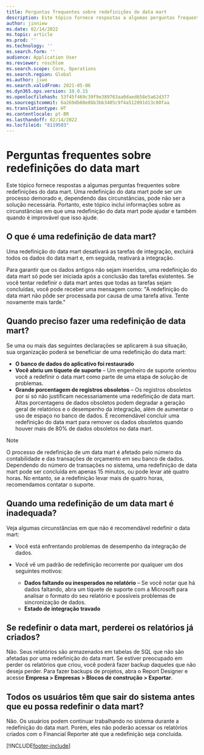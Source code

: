 ```yaml
---
title: Perguntas frequentes sobre redefinições do data mart
description: Este tópico fornece respostas a algumas perguntas frequentes sobre redefinições do data mart.
author: jinniew
ms.date: 02/14/2022
ms.topic: article
ms.prod: ''
ms.technology: ''
ms.search.form: ''
audience: Application User
ms.reviewer: roschlom
ms.search.scope: Core, Operations
ms.search.region: Global
ms.author: jiwo
ms.search.validFrom: 2021-05-06
ms.dyn365.ops.version: 10.0.15
ms.openlocfilehash: 53f45f469c39f9e389763aa0daed658e5a62d377
ms.sourcegitcommit: 6a269db08e8bb3bb3405c9f4a512091d13c80faa
ms.translationtype: HT
ms.contentlocale: pt-BR
ms.lasthandoff: 02/14/2022
ms.locfileid: "8119503"
---
```

# <a name="data-mart-resets-faq"></a>Perguntas frequentes sobre redefinições do data mart

Este tópico fornece respostas a algumas perguntas frequentes sobre redefinições do data mart. Uma redefinição do data mart pode ser um processo demorado e, dependendo das circunstâncias, pode não ser a solução necessária. Portanto, este tópico inclui informações sobre as circunstâncias em que uma redefinição do data mart pode ajudar e também quando é improvável que isso ajude.

## <a name="what-is-a-data-mart-reset"></a>O que é uma redefinição de data mart?

Uma redefinição do data mart desativará as tarefas de integração, excluirá todos os dados do data mart e, em seguida, reativará a integração.

Para garantir que os dados antigos não sejam inseridos, uma redefinição do data mart só pode ser iniciada após a conclusão das tarefas existentes. Se você tentar redefinir o data mart antes que todas as tarefas sejam concluídas, você pode receber uma mensagem como: "A redefinição do data mart não pôde ser processada por causa de uma tarefa ativa. Tente novamente mais tarde."

## <a name="when-do-i-have-to-do-a-data-mart-reset"></a>Quando preciso fazer uma redefinição de data mart?

Se uma ou mais das seguintes declarações se aplicarem à sua situação, sua organização poderá se beneficiar de uma redefinição do data mart:

- **O banco de dados do aplicativo foi restaurado**
- **Você abriu um tíquete de suporte** – Um engenheiro de suporte orientou você a redefinir o data mart como parte de uma etapa de solução de problemas.
- **Grande porcentagem de registros obsoletos** – Os registros obsoletos por si só não justificam necessariamente uma redefinição de data mart. Altas porcentagens de dados obsoletos podem degradar a geração geral de relatórios e o desempenho da integração, além de aumentar o uso de espaço no banco de dados. É recomendável concluir uma redefinição do data mart para remover os dados obsoletos quando houver mais de 80% de dados obsoletos no data mart.
 
> [!NOTE]
> O processo de redefinição de um data mart é afetado pelo número da contabilidade e das transações de orçamento em seu banco de dados. Dependendo do número de transações no sistema, uma redefinição de data mart pode ser concluída em apenas 15 minutos, ou pode levar até quatro horas. No entanto, se a redefinição levar mais de quatro horas, recomendamos contatar o suporte.
 
## <a name="when-is-a-data-mart-reset-inappropriate"></a>Quando uma redefinição de um data mart é inadequada?

Veja algumas circunstâncias em que não é recomendável redefinir o data mart:

- Você está enfrentando problemas de desempenho da integração de dados.
- Você vê um padrão de redefinição recorrente por qualquer um dos seguintes motivos:

    - **Dados faltando ou inesperados no relatório** – Se você notar que há dados faltando, abra um tíquete de suporte com a Microsoft para analisar o formato do seu relatório e possíveis problemas de sincronização de dados.
    - **Estado de integração travado**
   
## <a name="if-i-reset-the-data-mart-will-i-lose-reports-that-ive-already-designed"></a>Se redefinir o data mart, perderei os relatórios já criados?

Não. Seus relatórios são armazenados em tabelas de SQL que não são afetadas por uma redefinição do data mart. Se estiver preocupado em perder os relatórios que criou, você poderá fazer backup daqueles que não deseja perder. Para fazer backups de projetos, abra o Report Designer e acesse **Empresa \> Empresas \> Blocos de construção \> Exportar**.
 
## <a name="do-all-users-have-to-exit-the-system-before-i-can-reset-the-data-mart"></a>Todos os usuários têm que sair do sistema antes que eu possa redefinir o data mart?

Não. Os usuários podem continuar trabalhando no sistema durante a redefinição do data mart. Porém, eles não poderão acessar os relatórios criados com o Financial Reporter até que a redefinição seja concluída.

[!INCLUDE[footer-include](../../../includes/footer-banner.md)]
